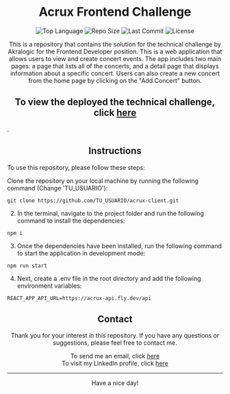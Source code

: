 <!--- Header --->
<h1 align="center">Acrux Frontend Challenge</h1>
<p align="center">
  <img src="https://img.shields.io/github/languages/top/juangro27/acrux-client?color=%2361DAFB" alt="Top Language">
  <img src="https://img.shields.io/github/repo-size/juangro27/acrux-client?color=%2361DAFB" alt="Repo Size">
  <img src="https://img.shields.io/github/last-commit/juangro27/acrux-client?color=%2361DAFB" alt="Last Commit">
  <img src="https://img.shields.io/github/license/juangro27/acrux-client?color=%2361DAFB" alt="License">
</p>
<!--- Description --->
<p align="center">
  This is a repository that contains the solution for the technical challenge by Akralogic for the Frontend Developer position.  
  This is a web application that allows users to view and create concert events. The app includes two main pages: a page that lists all of the concerts, and a detail page that displays information about a specific concert. Users can also create a new concert from the home page by clicking on the "Add Concert" button.
  <br>
  <h2 align="center">To view the deployed the technical challenge, click <a href="https://acrux.vercel.app/">here</a></h2>.
  
  
</div>
</p>
<!--- Instructions --->
<h2 align="center">Instructions</h2>
<p>To use this repository, please follow these steps:</p>
Clone the repository on your local machine by running the following command (Change 'TU_USUARIO'):

```
git clone https://github.com/TU_USUARIO/acrux-client.git
```

2. In the terminal, navigate to the project folder and run the following command to install the dependencies:

```
npm i
```

3. Once the dependencies have been installed, run the following command to start the application in development mode:

```
npm run start
```
4. Next, create a .env file in the root directory and add the following environment variables:

```
REACT_APP_API_URL=https://acrux-api.fly.dev/api
```


<!--- Contact --->
<h2 align="center">Contact</h2>
<p align="center">Thank you for your interest in this repository. If you have any questions or suggestions, please feel free to contact me.</p>
<!--- Links --->
<div align="center">
  To send me an email, click <a href='mailto:juangro2711@gmail.com'>here</a>
  <br>
  To visit my LinkedIn profile, click <a href='https://www.linkedin.com/in/juangro27/'>here</a>
  <hr>
  
</div>
<!--- Footer --->
<p align="center">Have a nice day!</p>
